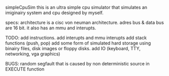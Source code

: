 simpleCpuSim
this is an ultra simple cpu simulator that simulates an imiginairy system and cpu designed by myself.

specs:
architecture is a cisc von neuman architecture.
adres bus & data bus are 16 bit.
it also has an mmu and interupts.

TODO:
add instructions.
add interupts and mmu interupts
add stack functions (push, pop)
add some form of simulated hard storage using binairy files, disk images or floppy disks.
add IO (keyboard, TTY, networking, vga graphics)

BUGS:
random segfault that is caused by non deterministic source in EXECUTE function
